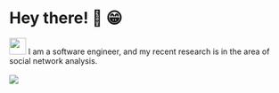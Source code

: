 <!-- Greeting -->
# Hey there! 👋 😁

<!--Introduction -->
<div>
<img src="https://media.giphy.com/media/WUlplcMpOCEmTGBtBW/giphy.gif" width="30"> 
I am a software engineer, and my recent research is in the area of social network analysis.
<br/>
<br/>
<!-- Profile View Count and GitStats -->
<!-- gif Image -->
<div>
        <img order-radius="100px" src="https://cdn.jsdelivr.net/gh/sun0225SUN/photos/images/202108300019556.gif"/></div>
</div>
</div>
